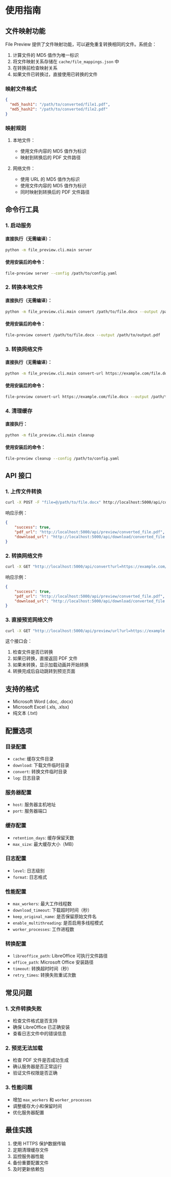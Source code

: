 # 使用指南

## 文件映射功能

File Preview 提供了文件映射功能，可以避免重复转换相同的文件。系统会：

1. 计算文件的 MD5 值作为唯一标识
2. 将文件映射关系存储在 `cache/file_mappings.json` 中
3. 在转换前检查映射关系
4. 如果文件已转换过，直接使用已转换的文件

### 映射文件格式

```json
{
  "md5_hash1": "/path/to/converted/file1.pdf",
  "md5_hash2": "/path/to/converted/file2.pdf"
}
```

### 映射规则

1. 本地文件：
   - 使用文件内容的 MD5 值作为标识
   - 映射到转换后的 PDF 文件路径

2. 网络文件：
   - 使用 URL 的 MD5 值作为标识
   - 使用文件内容的 MD5 值作为标识
   - 同时映射到转换后的 PDF 文件路径

## 命令行工具

### 1. 启动服务

#### 直接执行（无需编译）：
```bash
python -m file_preview.cli.main server
```

#### 使用安装后的命令：
```bash
file-preview server --config /path/to/config.yaml
```

### 2. 转换本地文件

#### 直接执行（无需编译）：
```bash
python -m file_preview.cli.main convert /path/to/file.docx --output /path/to/output.pdf
```

#### 使用安装后的命令：
```bash
file-preview convert /path/to/file.docx --output /path/to/output.pdf
```

### 3. 转换网络文件

#### 直接执行（无需编译）：
```bash
python -m file_preview.cli.main convert-url https://example.com/file.docx --output /path/to/output.pdf
```

#### 使用安装后的命令：
```bash
file-preview convert-url https://example.com/file.docx --output /path/to/output.pdf
```

### 4. 清理缓存

#### 直接执行：
```bash
python -m file_preview.cli.main cleanup
```

#### 使用安装后的命令：
```bash
file-preview cleanup --config /path/to/config.yaml
```

## API 接口

### 1. 上传文件转换

```bash
curl -X POST -F "file=@/path/to/file.docx" http://localhost:5000/api/convert
```

响应示例：
```json
{
    "success": true,
    "pdf_url": "http://localhost:5000/api/preview/converted_file.pdf",
    "download_url": "http://localhost:5000/api/download/converted_file.pdf"
}
```

### 2. 转换网络文件

```bash
curl -X GET "http://localhost:5000/api/convert?url=https://example.com/file.docx"
```

响应示例：
```json
{
    "success": true,
    "pdf_url": "http://localhost:5000/api/preview/converted_file.pdf",
    "download_url": "http://localhost:5000/api/download/converted_file.pdf"
}
```

### 3. 直接预览网络文件

```bash
curl -X GET "http://localhost:5000/api/preview/url?url=https://example.com/file.docx"
```

这个接口会：
1. 检查文件是否已转换
2. 如果已转换，直接返回 PDF 文件
3. 如果未转换，显示加载动画并开始转换
4. 转换完成后自动跳转到预览页面

## 支持的格式

- Microsoft Word (.doc, .docx)
- Microsoft Excel (.xls, .xlsx)
- 纯文本 (.txt)

## 配置选项

### 目录配置

- `cache`: 缓存文件目录
- `download`: 下载文件临时目录
- `convert`: 转换文件临时目录
- `log`: 日志目录

### 服务器配置

- `host`: 服务器主机地址
- `port`: 服务器端口

### 缓存配置

- `retention_days`: 缓存保留天数
- `max_size`: 最大缓存大小（MB）

### 日志配置

- `level`: 日志级别
- `format`: 日志格式

### 性能配置

- `max_workers`: 最大工作线程数
- `download_timeout`: 下载超时时间（秒）
- `keep_original_name`: 是否保留原始文件名
- `enable_multithreading`: 是否启用多线程模式
- `worker_processes`: 工作进程数

### 转换配置

- `libreoffice_path`: LibreOffice 可执行文件路径
- `office_path`: Microsoft Office 安装路径
- `timeout`: 转换超时时间（秒）
- `retry_times`: 转换失败重试次数

## 常见问题

### 1. 文件转换失败

- 检查文件格式是否支持
- 确保 LibreOffice 已正确安装
- 查看日志文件中的错误信息

### 2. 预览无法加载

- 检查 PDF 文件是否成功生成
- 确认服务器是否正常运行
- 验证文件权限是否正确

### 3. 性能问题

- 增加 `max_workers` 和 `worker_processes`
- 调整缓存大小和保留时间
- 优化服务器配置

## 最佳实践

1. 使用 HTTPS 保护数据传输
2. 定期清理缓存文件
3. 监控服务器性能
4. 备份重要配置文件
5. 及时更新依赖包 